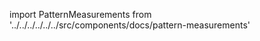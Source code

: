 ---
---

import PatternMeasurements from '../../../../../../src/components/docs/pattern-measurements'

<PatternMeasurements pattern='fu' />

